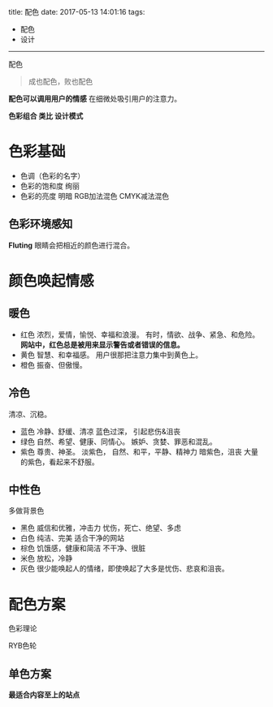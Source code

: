 title: 配色
date: 2017-05-13 14:01:16
tags: 
- 配色
- 设计
---

配色
<!--more-->

> 成也配色，败也配色

**配色可以调用用户的情感**
在细微处吸引用户的注意力。

**色彩组合 类比 设计模式**

# 色彩基础
- 色调（色彩的名字）
- 色彩的饱和度 绚丽
- 色彩的亮度 明暗
RGB加法混色
CMYK减法混色
## 色彩环境感知

**Fluting** 眼睛会把相近的颜色进行混合。
# 颜色唤起情感
## 暖色
- 红色
    浓烈，爱情，愉悦、幸福和浪漫。
    有时，情欲、战争、紧急、和危险。
**网站中，红色总是被用来显示警告或者错误的信息。**
- 黄色
    智慧、和幸福感。
    用户很那把注意力集中到黄色上。
- 橙色
    振奋、但傲慢。
## 冷色
清凉、沉稳。
- 蓝色
    冷静、舒缓、清凉
    蓝色过深， 引起悲伤&沮丧
- 绿色
    自然、希望、健康、同情心。
    嫉妒、贪婪、罪恶和混乱。
- 紫色
    尊贵、神圣。
    淡紫色， 自然、和平，平静、精神力
    暗紫色，沮丧
    大量的紫色，看起来不舒服。
## 中性色
多做背景色
- 黑色
    威信和优雅，冲击力
    忧伤，死亡、绝望、多虑
- 白色
    纯洁、完美
    适合干净的网站
- 棕色
    饥饿感，健康和简洁
    不干净、很脏
- 米色
    放松，冷静
- 灰色
    很少能唤起人的情绪，即使唤起了大多是忧伤、悲哀和沮丧。
# 配色方案
色彩理论

RYB色轮

## 单色方案
**最适合内容至上的站点**




